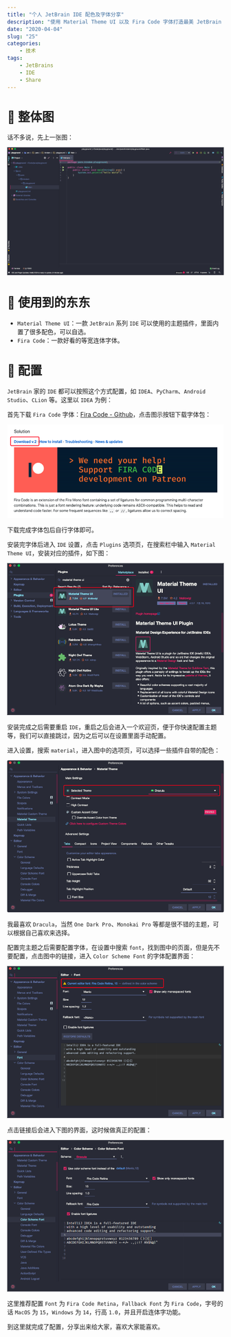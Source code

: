 ```yaml
---
title: "个人 JetBrain IDE 配色及字体分享"
description: "使用 Material Theme UI 以及 Fira Code 字体打造最美 JetBrain IDE"
date: "2020-04-04"
slug: "25"
categories:
    - 技术
tags:
    - JetBrains
    - IDE
    - Share
---
```


# 🍙 整体图

话不多说，先上一张图：

![Preview](30.png)

# 🍳 使用到的东东

* `Material Theme UI`：一款 `JetBrain` 系列 `IDE` 可以使用的主题插件，里面内置了很多配色，可以自选。
* `Fira Code`：一款好看的等宽连体字体。

# 🍔 配置

`JetBrain` 家的 `IDE` 都可以按照这个方式配置，如 `IDEA`、`PyCharm`、`Android Studio`、`CLion` 等。这里以 `IDEA` 为例：

首先下载 `Fira Code` 字体：[Fira Code - Github](https://github.com/tonsky/FiraCode)，点击图示按钮下载字体包：

![Fira Code Download](31.png)

下载完成字体包后自行字体即可。

安装完字体后进入 `IDE` 设置，点击 `Plugins` 选项页，在搜索栏中输入 `Material Theme UI`，安装对应的插件，如下图：

![Plugin Install](32.png)

安装完成之后需要重启 `IDE`，重启之后会进入一个欢迎页，便于你快速配置主题等，我们可以直接跳过，因为之后可以在设置里面手动配置。

进入设置，搜索 `material`，进入图中的选项页，可以选择一些插件自带的配色：

![Theme](33.png)

我最喜欢 `Dracula`，当然 `One Dark Pro`、`Monokai Pro` 等都是很不错的主题，可以根据自己喜欢来选择。

配置完主题之后需要配置字体，在设置中搜索 `font`，找到图中的页面，但是先不要配置，点击图中的链接，进入 `Color Scheme Font` 的字体配置界面：

![IDE Font](34.png)

点击链接后会进入下图的界面，这时候做真正的配置：

![Color Scheme Font](35.png)

这里推荐配置 `Font` 为 `Fira Code Retina`，`Fallback Font` 为 `Fira Code`，字号的话 `MacOS` 为 `15`，`Windows` 为 `14`，行高 `1.0`，并且开启连体字功能。

到这里就完成了配置，分享出来给大家，喜欢大家能喜欢。
